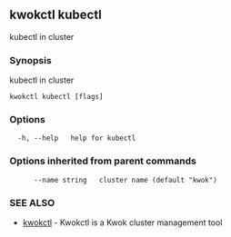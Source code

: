 ## kwokctl kubectl

kubectl in cluster

### Synopsis

kubectl in cluster

```
kwokctl kubectl [flags]
```

### Options

```
  -h, --help   help for kubectl
```

### Options inherited from parent commands

```
      --name string   cluster name (default "kwok")
```

### SEE ALSO

* [kwokctl](kwokctl.md)	 - Kwokctl is a Kwok cluster management tool

